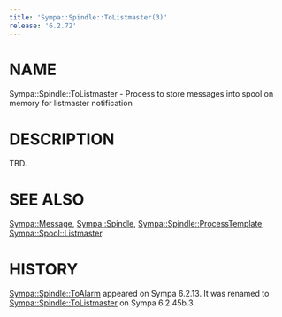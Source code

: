 ```yaml
---
title: 'Sympa::Spindle::ToListmaster(3)'
release: '6.2.72'
---
```


# NAME

Sympa::Spindle::ToListmaster -
Process to store messages into spool on memory for listmaster notification

# DESCRIPTION

TBD.

# SEE ALSO

[Sympa::Message](./Sympa-Message.3.md),
[Sympa::Spindle](./Sympa-Spindle.3.md), [Sympa::Spindle::ProcessTemplate](./Sympa-Spindle-ProcessTemplate.3.md),
[Sympa::Spool::Listmaster](./Sympa-Spool-Listmaster.3.md).

# HISTORY

[Sympa::Spindle::ToAlarm](./Sympa-Spindle-ToAlarm.3.md) appeared on Sympa 6.2.13.
It was renamed to [Sympa::Spindle::ToListmaster](./Sympa-Spindle-ToListmaster.3.md) on Sympa 6.2.45b.3.
